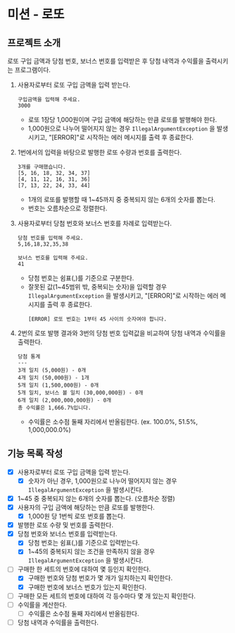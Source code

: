 # 미션 - 로또

## 프로젝트 소개

로또 구입 금액과 당첨 번호, 보너스 번호를 입력받은 후 당첨 내역과 수익률을 출력시키는 프로그램이다.

1. 사용자로부터 로또 구입 금액을 입력 받는다.
	```
	구입금액을 입력해 주세요.
	3000
	```
	- 로또 1장당 1,000원이며 구입 금액에 해당하는 만큼 로또를 발행해야 한다.
	- 1,000원으로 나누어 떨어지지 않는 경우 `IllegalArgumentException` 을 발생시키고, "[ERROR]"로 시작하는 에러 메시지를 출력 후 종료한다.

2. 1번에서의 입력을 바탕으로 발행한 로또 수량과 번호를 출력한다.
	```
	3개를 구매했습니다.
	[5, 16, 18, 32, 34, 37] 
	[4, 11, 12, 16, 31, 36] 
	[7, 13, 22, 24, 33, 44] 
	```
	- 1개의 로또를 발행할 때 1~45까지 중 중복되지 않는 6개의 숫자를 뽑는다.
	- 번호는 오름차순으로 정렬한다.

3. 사용자로부터 당첨 번호와 보너스 번호를 차례로 입력받는다.
	```
	당첨 번호를 입력해 주세요.
	5,16,18,32,35,38

	보너스 번호를 입력해 주세요.
	41
	```
	- 당첨 번호는 쉼표(,)를 기준으로 구분한다.
	- 잘못된 값(1~45범위 밖, 중복되는 숫자)을 입력할 경우 `IllegalArgumentException` 을 발생시키고, "[ERROR]"로 시작하는 에러 메시지를 출력 후 종료한다.
		```
		[ERROR] 로또 번호는 1부터 45 사이의 숫자여야 합니다.
		```

4. 2번의 로또 발행 결과와 3번의 당첨 번호 입력값을 비교하여 당첨 내역과 수익률을 출력한다.
	```
	당첨 통계
	---
	3개 일치 (5,000원) - 0개
	4개 일치 (50,000원) - 1개
	5개 일치 (1,500,000원) - 0개
	5개 일치, 보너스 볼 일치 (30,000,000원) - 0개
	6개 일치 (2,000,000,000원) - 0개
	총 수익률은 1,666.7%입니다.
	```
	- 수익률은 소수점 둘째 자리에서 반올림한다. (ex. 100.0%, 51.5%, 1,000,000.0%)
  
## 기능 목록 작성
- [x] 사용자로부터 로또 구입 금액을 입력 받는다.
  - [x] 숫자가 아닌 경우, 1,000원으로 나누어 떨어지지 않는 경우 `IllegalArgumentException` 을 발생시킨다.
- [x] 1~45 중 중복되지 않는 6개의 숫자를 뽑는다. (오름차순 정렬)
- [x] 사용자의 구입 금액에 해당하는 만큼 로또를 발행한다.
  - [x] 1,000원 당 1번씩 로또 번호를 뽑는다.
- [x] 발행한 로또 수량 및 번호를 출력한다.
- [x] 당첨 번호와 보너스 번호를 입력받는다.
  - [x] 당첨 번호는 쉼표(,)를 기준으로 입력받는다.
  - [x] 1~45의 중복되지 않는 조건을 만족하지 않을 경우 `IllegalArgumentException` 을 발생시킨다.
- [ ] 구매한 한 세트의 번호에 대하여 몇 등인지 확인한다.
  - [x] 구매한 번호와 당첨 번호가 몇 개가 일치하는지 확인한다.
  - [x] 구매한 번호에 보너스 번호가 있는지 확인한다.
- [ ] 구매한 모든 세트의 번호에 대하여 각 등수마다 몇 개 있는지 확인한다.
- [ ] 수익률을 계산한다.
  - [ ] 수익률은 소수점 둘째 자리에서 반올림한다.
- [ ] 당첨 내역과 수익률을 출력한다.